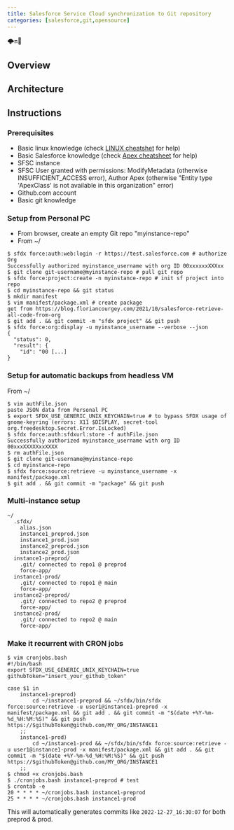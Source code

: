 ```yaml
---
title: Salesforce Service Cloud synchronization to Git repository
categories: [salesforce,git,opensource]
---
```


<p class="text-center">🌩️🔛🐙</p>

<!--more-->

## Overview

## Architecture

## Instructions

### Prerequisites

- Basic linux knowledge (check [LINUX cheatshet](/2018/12/unix-cheatsheet) for help)
- Basic Salesforce knowledge (check [Apex cheatsheet](2021/06/salesforce-apex-cheatsheet) for help)
- SFSC instance
- SFSC User granted with permissions: ModifyMetadata (otherwise INSUFFICIENT_ACCESS error), Author Apex (otherwise "Entity type 'ApexClass' is not available in this organization" error)
- Github.com account
- Basic git knowledge

### Setup from Personal PC

- From browser, create an empty Git repo "myinstance-repo"
- From ~/

```console
$ sfdx force:auth:web:login -r https://test.salesforce.com # authorize Org
Successfully authorized myinstance_username with org ID 00xxxxxxXXXxx
$ git clone git-username@myinstance-repo # pull git repo
$ sfdx force:project:create -n myinstance-repo # init sf project into repo
$ cd myinstance-repo && git status
$ mkdir manifest
$ vim manifest/package.xml # create package
get from https://blog.floriancourgey.com/2021/10/salesforce-retrieve-all-code-from-org
$ git add . && git commit -m "sfdx project" && git push
$ sfdx force:org:display -u myinstance_username --verbose --json
{
  "status": 0,
  "result": {
    "id": "00 [...]
}
```

### Setup for automatic backups from headless VM

From ~/
```console
$ vim authFile.json
paste JSON data from Personal PC
$ export SFDX_USE_GENERIC_UNIX_KEYCHAIN=true # to bypass SFDX usage of gnome-keyring (errors: X11 $DISPLAY, secret-tool org.freedesktop.Secret.Error.IsLocked)
$ sfdx force:auth:sfdxurl:store -f authFile.json
Successfully authorized myinstance_username with org ID 00xxxXXXXXxxXXXX
$ rm authFile.json
$ git clone git-username@myinstance-repo
$ cd myinstance-repo
$ sfdx force:source:retrieve -u myinstance_username -x manifest/package.xml
$ git add . && git commit -m "package" && git push
```

### Multi-instance setup
```console
~/
  .sfdx/
    alias.json
    instance1_preprod.json
    instance1_prod.json
    instance2_preprod.json
    instance2_prod.json
  instance1-preprod/
    .git/ connected to repo1 @ preprod
    force-app/
  instance1-prod/
    .git/ connected to repo1 @ main
    force-app/
  instance2-preprod/
    .git/ connected to repo2 @ preprod
    force-app/
  instance2-prod/
    .git/ connected to repo2 @ main
    force-app/
```

### Make it recurrent with CRON jobs

```console
$ vim cronjobs.bash
#!/bin/bash
export SFDX_USE_GENERIC_UNIX_KEYCHAIN=true
githubToken="insert_your_github_token"

case $1 in
    instance1-preprod)
        cd ~/instance1-preprod && ~/sfdx/bin/sfdx force:source:retrieve -u user1@instance1-preprod -x manifest/package.xml && git add . && git commit -m "$(date +%Y-%m-%d_%H:%M:%S)" && git push https://$githubToken@github.com/MY_ORG/INSTANCE1
    ;;
    instance1-prod)
        cd ~/instance1-prod && ~/sfdx/bin/sfdx force:source:retrieve -u user1@instance1-prod -x manifest/package.xml && git add . && git commit -m "$(date +%Y-%m-%d_%H:%M:%S)" && git push https://$githubToken@github.com/MY_ORG/INSTANCE1
    ;;
$ chmod +x cronjobs.bash
$ ./cronjobs.bash instance1-preprod # test
$ crontab -e
20 * * * * ~/cronjobs.bash instance1-preprod
25 * * * * ~/cronjobs.bash instance1-prod
```

This will automatically generates commits like `2022-12-27_16:30:07` for both preprod & prod.
